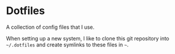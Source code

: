 # Dotfiles

A collection of config files that I use.

When setting up a new system, I like to clone this git repository into `~/.dotfiles` and create
symlinks to these files in `~`.

